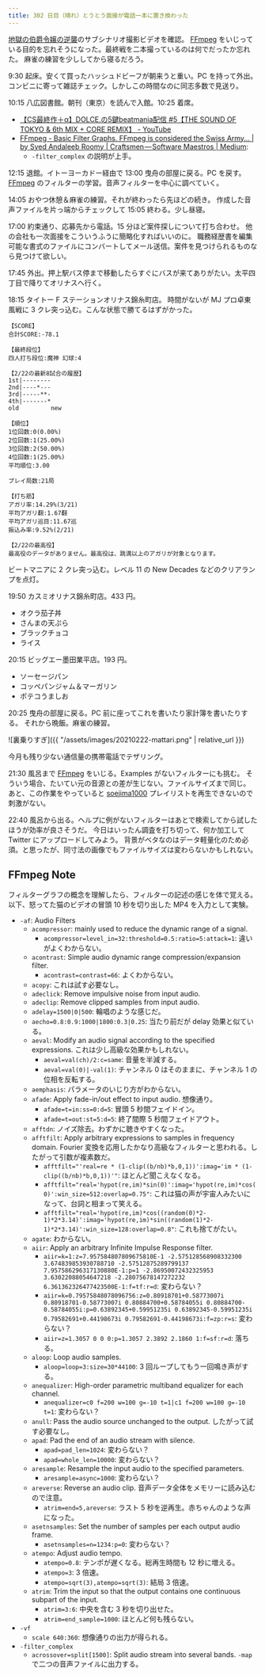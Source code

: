 ```yaml
---
title: 302 日目（晴れ）とうとう面接が電話一本に置き換わった
---
```


[地獄の伯爵令嬢の逆襲][bshf21a]のサブシナリオ撮影ビデオを確認。
[FFmpeg] をいじっている目的を忘れそうになった。最終戦を二本撮っているのは何でだったか忘れた。
麻雀の練習を少ししてから寝るだろう。

9:30 起床。安くて買ったハッシュドビーフが朝来うと重い。PC を持って外出。
コンビニに寄って雑誌チェック。しかしこの時間なのに同志多数で見送り。

10:15 八広図書館。朝刊（東京）を読んで入館。10:25 着席。

* [【CS最終作＋α】DOLCE.の5鍵beatmania配信 &#x23;5【THE SOUND OF TOKYO & 6th MIX + CORE REMIX】 - YouTube](https://www.youtube.com/watch?v=ShrAeac3JOw)
* [FFmpeg - Basic Filter Graphs. FFmpeg is considered the Swiss Army… &#124; by Syed Andaleeb Roomy &#124; Craftsmen — Software Maestros &#124; Medium](https://medium.com/craftsmenltd/ffmpeg-basic-filter-graphs-74f287dc104e):
  * `-filter_complex` の説明が上手。

12:15 退館。イトーヨーカドー経由で 13:00 曳舟の部屋に戻る。PC を戻す。
[FFmpeg] のフィルターの学習。音声フィルターを中心に調べていく。

14:05 おやつ休憩＆麻雀の練習。それが終わったら先ほどの続き。
作成した音声ファイルを片っ端からチェックして 15:05 終わる。少し昼寝。

17:00 約束通り、応募先から電話。15 分ほど案件探しについて打ち合わせ。
他の会社も一次面接をこういうふうに簡略化すればいいのに。
職務経歴書を編集可能な書式のファイルにコンバートしてメール送信。案件を見つけられるものなら見つけて欲しい。

17:45 外出。押上駅バス停まで移動したらすぐにバスが来てありがたい。太平四丁目で降りてオリナスへ行く。

18:15 タイトー F ステーションオリナス錦糸町店。
時間がないが MJ プロ卓東風戦に 3 クレ突っ込む。こんな状態で勝てるはずがかった。

```text
【SCORE】
合計SCORE:-78.1

【最終段位】
四人打ち段位:魔神 幻球:4

【2/22の最新8試合の履歴】
1st|--------
2nd|----*---
3rd|-----**-
4th|-------*
old         new

【順位】
1位回数:0(0.00%)
2位回数:1(25.00%)
3位回数:2(50.00%)
4位回数:1(25.00%)
平均順位:3.00

プレイ局数:21局

【打ち筋】
アガリ率:14.29%(3/21)
平均アガリ翻:1.67翻
平均アガリ巡目:11.67巡
振込み率:9.52%(2/21)

【2/22の最高役】
最高役のデータがありません。最高役は、跳満以上のアガリが対象となります。
```

ビートマニアに 2 クレ突っ込む。レベル 11 の New Decades などのクリアランプを点灯。

19:50 カスミオリナス錦糸町店。433 円。

* オクラ茄子丼
* さんまの天ぷら
* ブラックチョコ
* ライス

20:15 ビッグエー墨田業平店。193 円。

* ソーセージパン
* コッペパンジャム＆マーガリン
* ポテコうましお

20:25 曳舟の部屋に戻る。PC 前に座ってこれを書いたり家計簿を書いたりする。
それから晩飯。麻雀の練習。

![裏乗りすぎ]({{ "/assets/images/20210222-mattari.png" | relative_url }})

今月も残り少ない通信量の携帯電話でテザリング。

21:30 風呂まで [FFmpeg] をいじる。Examples がないフィルターにも挑む。
そういう場合、たいてい元の音源との差が生じない。ファイルサイズまで同じ。
あと、この作業をやっていると [soejima1000] プレイリストを再生できないので刺激がない。

22:40 風呂から出る。ヘルプに例がないフィルターはあとで検索してから試したほうが効率が良さそうだ。
今日はいったん調査を打ち切って、何か加工して Twitter にアップロードしてみよう。
背景がベタなのはデータ軽量化のため必須。と思ったが、同寸法の画像でもファイルサイズは変わらないかもしれない。

## FFmpeg Note

フィルターグラフの概念を理解したら、フィルターの記述の感じを体で覚える。
以下、怒ってた猫のビデオの冒頭 10 秒を切り出した MP4 を入力として実験。

* `-af`: Audio Filters
  * `acompressor`: mainly used to reduce the dynamic range of a signal.
    * `acompressor=level_in=32:threshold=0.5:ratio=5:attack=1`: 違いがよくわからない。
  * `acontrast`: Simple audio dynamic range compression/expansion filter.
    * `acontrast=contrast=66`: よくわからない。
  * `acopy`: これは試す必要なし。
  * `adeclick`: Remove impulsive noise from input audio.
  * `adeclip`: Remove clipped samples from input audio.
  * `adelay=1500|0|500`: 輪唱のような感じだ。
  * `aecho=0.8:0.9:1000|1800:0.3|0.25`: 当たり前だが delay 効果と似ている。
  * `aeval`: Modify an audio signal according to the specified expressions. これは少し高級な効果かもしれない。
    * `aeval=val(ch)/2:c=same`: 音量を半減する。
    * `aeval=val(0)|-val(1)`: チャンネル 0 はそのままに、チャンネル 1 の位相を反転する。
  * `aemphasis`: パラメータのいじり方がわからない。
  * `afade`: Apply fade-in/out effect to input audio. 想像通り。
    * `afade=t=in:ss=0:d=5`: 冒頭 5 秒間フェイドイン。
    * `afade=t=out:st=5:d=5`: 終了間際 5 秒間フェイドアウト。
  * `afftdn`: ノイズ除去。わずかに聴きやすくなった。
  * `afftfilt`: Apply arbitrary expressions to samples in frequency domain.
    Fourier 変換を応用したかなり高級なフィルターと思われる。したがって引数が複素数だ。
    * `afftfilt="'real=re * (1-clip((b/nb)*b,0,1))':imag='im * (1-clip((b/nb)*b,0,1))'"`: ほとんど聞こえなくなる。
    * `afftfilt="real='hypot(re,im)*sin(0)':imag='hypot(re,im)*cos(0)':win_size=512:overlap=0.75"`: これは猫の声が宇宙人みたいになって、台詞と相まって笑える。
    * `afftfilt="real='hypot(re,im)*cos((random(0)*2-1)*2*3.14)':imag='hypot(re,im)*sin((random(1)*2-1)*2*3.14)':win_size=128:overlap=0.8"`: これも捨てがたい。
  * `agate`: わからない。
  * `aiir`: Apply an arbitrary Infinite Impulse Response filter.
    * `aiir=k=1:z=7.957584807809675810E-1 -2.575128568908332300 3.674839853930788710 -2.57512875289799137 7.957586296317130880E-1:p=1 -2.86950072432325953 3.63022088054647218 -2.28075678147272232 6.361362326477423500E-1:f=tf:r=d`: 変わらない？
    * `aiir=k=0.79575848078096756:z=0.80918701+0.58773007i 0.80918701-0.58773007i 0.80884700+0.58784055i 0.80884700-0.58784055i:p=0.63892345+0.59951235i 0.63892345-0.59951235i 0.79582691+0.44198673i 0.79582691-0.44198673i:f=zp:r=s`: 変わらない？
    * `aiir=z=1.3057 0 0 0:p=1.3057 2.3892 2.1860 1:f=sf:r=d`: 落ちる。
  * `aloop`: Loop audio samples.
    * `aloop=loop=3:size=30*44100`: 3 回ループしてもう一回鳴き声がする。
  * `anequalizer`: High-order parametric multiband equalizer for each channel.
    * `anequalizer=c0 f=200 w=100 g=-10 t=1|c1 f=200 w=100 g=-10 t=1`: 変わらない？
  * `anull`: Pass the audio source unchanged to the output. したがって試す必要なし。
  * `apad`: Pad the end of an audio stream with silence.
    * `apad=pad_len=1024`: 変わらない？
    * `apad=whole_len=10000`: 変わらない？
  * `aresample`: Resample the input audio to the specified parameters.
    * `aresample=async=1000`: 変わらない？
  * `areverse`: Reverse an audio clip. 音声データ全体をメモリーに読み込むので注意。
    * `atrim=end=5,areverse`: ラスト 5 秒を逆再生。赤ちゃんのような声になった。
  * `asetnsamples`: Set the number of samples per each output audio frame.
    * `asetnsamples=n=1234:p=0`: 変わらない？
  * `atempo`: Adjust audio tempo.
    * `atempo=0.8`: テンポが遅くなる。総再生時間も 12 秒に増える。
    * `atempo=3`: 3 倍速。
    * `atempo=sqrt(3),atempo=sqrt(3)`: 結局 3 倍速。
  * `atrim`: Trim the input so that the output contains one continuous subpart of the input.
    * `atrim=3:6`: 中央を含む 3 秒を切り出せた。
    * `atrim=end_sample=1000`: ほとんど何も残らない。
* `-vf`
  * `scale 640:360`: 想像通りの出力が得られる。
* `-filter_complex`
  * `acrossover=split[1500]`: Split audio stream into several bands. `-map` で二つの音声ファイルに出力する。

[bshf21a]: https://www.freem.ne.jp/win/game/24805
[soejima1000]: https://www.youtube.com/user/soejima1000/videos
[FFmpeg]: <https://ffmpeg.org/ffmpeg.html>
